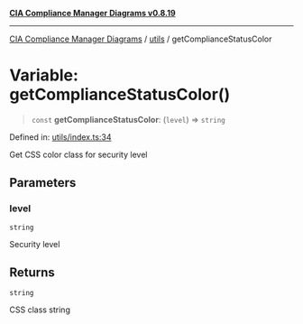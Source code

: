[**CIA Compliance Manager Diagrams v0.8.19**](../../README.md)

***

[CIA Compliance Manager Diagrams](../../modules.md) / [utils](../README.md) / getComplianceStatusColor

# Variable: getComplianceStatusColor()

> `const` **getComplianceStatusColor**: (`level`) => `string`

Defined in: [utils/index.ts:34](https://github.com/Hack23/cia-compliance-manager/blob/8a17389ebf0d2a027875b835eec814811b99abcc/src/utils/index.ts#L34)

Get CSS color class for security level

## Parameters

### level

`string`

Security level

## Returns

`string`

CSS class string
